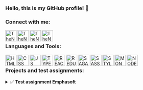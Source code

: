 ### Hello, this is my GitHub profile! 👋

### Connect with me:

[<img align="left" alt="TheNear | Telegramm" width="35x" src="https://raw.githubusercontent.com/TheNear/GHProfile/34bc72b4627546fa7d7cf813e6b3395052e77d96/icons/tele.svg" />][telegram]
[<img align="left" alt="TheNear | Vkontakte" width="35px" src="https://raw.githubusercontent.com/TheNear/GHProfile/34bc72b4627546fa7d7cf813e6b3395052e77d96/icons/vk.svg" />][vk]
[<img align="left" alt="TheNear | Linkedin" width="35px" src="https://raw.githubusercontent.com/TheNear/GHProfile/34bc72b4627546fa7d7cf813e6b3395052e77d96/icons/linked.svg" />][linkedin]
[<img align="left" alt="TheNear | Gmail" width="35px" src="https://raw.githubusercontent.com/TheNear/GHProfile/34bc72b4627546fa7d7cf813e6b3395052e77d96/icons/gmail.svg" />][mail]

<br />

### Languages and Tools:

<img align="left" alt="HTML5" width="35px" src="https://raw.githubusercontent.com/TheNear/GHProfile/08608df9e6211111b40fa4e9b3fcd6f5aade6458/icons/html.svg" />
<img align="left" alt="CSS" width="35px" src="https://raw.githubusercontent.com/TheNear/GHProfile/08608df9e6211111b40fa4e9b3fcd6f5aade6458/icons/css.svg" />
<img align="left" alt="JS" width="35px" src="https://raw.githubusercontent.com/TheNear/GHProfile/08608df9e6211111b40fa4e9b3fcd6f5aade6458/icons/js.svg" />
<img align="left" alt="TYPESCRIPT" width="35px" src="https://raw.githubusercontent.com/TheNear/GHProfile/08608df9e6211111b40fa4e9b3fcd6f5aade6458/icons/typescript.svg" />
<img align="left" alt="REACT" width="35px" src="https://raw.githubusercontent.com/TheNear/GHProfile/08608df9e6211111b40fa4e9b3fcd6f5aade6458/icons/react.svg" />
<img align="left" alt="REDUX" width="35px" src="https://raw.githubusercontent.com/TheNear/GHProfile/0760f478b05cfc68a58657a6719757dcee7c283c/icons/redux.svg" />
<img align="left" alt="SAGA" width="35px" src="https://raw.githubusercontent.com/TheNear/GHProfile/master/icons/saga.png" />
<img align="left" alt="SASS" width="35px" src="https://raw.githubusercontent.com/TheNear/GHProfile/08608df9e6211111b40fa4e9b3fcd6f5aade6458/icons/sass.svg" />
<img align="left" alt="STYLED" width="35px" src="https://raw.githubusercontent.com/TheNear/GHProfile/master/icons/styled.png" />
<img align="left" alt="MONGODB" width="35px" src="https://raw.githubusercontent.com/TheNear/GHProfile/08608df9e6211111b40fa4e9b3fcd6f5aade6458/icons/mongodb.svg" />
<img align="left" alt="NODE" width="35px" src="https://raw.githubusercontent.com/TheNear/GHProfile/08608df9e6211111b40fa4e9b3fcd6f5aade6458/icons/node.svg" />

<br />

### Projects and test assignments:

[telegram]: https://t.me/NungKu
[linkedin]: https://www.linkedin.com/in/oleg-denisov-5a9517200/
[vk]: https://vk.com/thenearx
[mail]: mailto:Nearxjob@gmail.com

<details>
  <summary>✅ <b>Test assignment Emphasoft </b> </summary>
  
  <br/>
  Auth form with client validation. 

  <br/>

  <b>Used tools:</b>
  <br/>
  <img align="left" alt="TYPESCRIPT" width="35px" src="https://raw.githubusercontent.com/TheNear/GHProfile/08608df9e6211111b40fa4e9b3fcd6f5aade6458/icons/typescript.svg" />
<img align="left" alt="REACT" width="35px" src="https://raw.githubusercontent.com/TheNear/GHProfile/08608df9e6211111b40fa4e9b3fcd6f5aade6458/icons/react.svg" />
<img align="left" alt="REDUX" width="35px" src="https://raw.githubusercontent.com/TheNear/GHProfile/0760f478b05cfc68a58657a6719757dcee7c283c/icons/redux.svg" />
<img align="left" alt="SAGA" width="35px" src="https://raw.githubusercontent.com/TheNear/GHProfile/master/icons/saga.png" />
<img align="left" alt="STYLED" width="35px" src="https://raw.githubusercontent.com/TheNear/GHProfile/master/icons/styled.png" />

</details>
